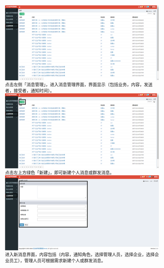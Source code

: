 ![](/assets/消息管理1.png)点击左侧「消息管理」，进入消息管理界面，界面显示（包括业务，内容，发送者，接受者，通知时间）。![](/assets/消息管理2.png)点击左上方绿色「新建」，即可新建个人消息或群发消息。![](/assets/消息管理3.png)进入新消息界面，内容包括（内容，通知角色，选择管理人员，选择企业，选择企业员工），管理人员可根据需求新建个人或群发消息。

